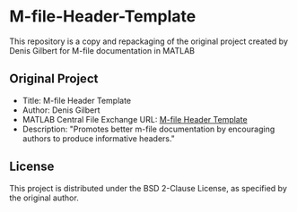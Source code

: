 # M-file-Header-Template
This repository is a copy and repackaging of the original project created by Denis Gilbert for M-file documentation in MATLAB

## Original Project
- Title: M-file Header Template
- Author: Denis Gilbert
- MATLAB Central File Exchange URL: [M-file Header Template](https://www.mathworks.com/matlabcentral/fileexchange/4908-m-file-header-template)
- Description: "Promotes better m-file documentation by encouraging authors to produce informative headers."

## License
This project is distributed under the BSD 2-Clause License, as specified by the original author. 

